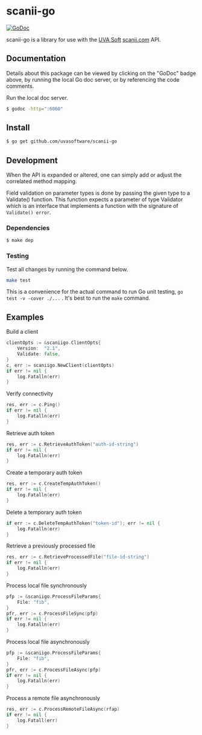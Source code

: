 # scanii-go

[![GoDoc](https://godoc.org/github.com/uvasoftware/scanii-go?status.svg)](https://godoc.org/github.com/uvasoftware/scanii-go)

scanii-go is a library for use with the [UVA Soft](http://www.uvasoftware.com/) [scanii.com](http://www.scanii.com) API.

## Documentation

Details about this package can be viewed by clicking on the "GoDoc" badge above, by running the local Go doc server, or by referencing the code comments.

Run the local doc server.
```sh
$ godoc -http=":6060"
```

## Install

```sh
$ go get github.com/uvasoftware/scanii-go
```

## Development

When the API is expanded or altered, one can simply add or adjust the correlated method mapping.

Field validation on parameter types is done by passing the given type to a Validate() function.  This function expects a parameter of type Validator which is an interface that implements a function with the signature of `Validate() error`.  

### Dependencies

```sh
$ make dep
```

### Testing

Test all changes by running the command below.  

```sh
make test
```

This is a convenience for the actual command to run Go unit testing, `go test -v -cover ./...` .  It's best to run the `make` command.

## Examples

Build a client

```Go
clientOpts := &scaniigo.ClientOpts{
	Version:  "2.1",
	Validate: false,
}
c, err := scaniigo.NewClient(clientOpts)
if err != nil {
	log.Fatalln(err)
}
```

Verify connectivity

```Go
res, err := c.Ping()
if err != nil {
	log.Fatalln(err)
}
```

Retrieve auth token

```Go
res, err := c.RetrieveAuthToken("auth-id-string")
if err != nil {
	log.Fatalln(err)
}
```

Create a temporary auth token

```Go
res, err := c.CreateTempAuthToken()
if err != nil {
	log.Fatalln(err)
}
```

Delete a temporary auth token

```Go
if err := c.DeleteTempAuthToken("token-id"); err != nil {
	log.Fatalln(err)
}
```

Retrieve a previously processed file

```Go
res, err := c.RetrieveProcessedFile("file-id-string")
if err != nil {
	log.Fatalln(err)
}
```

Process local file synchronously

```Go
pfp := &scaniigo.ProcessFileParams{
	File: "fib",
}
pfr, err := c.ProcessFileSync(pfp)
if err != nil {
	log.Fatalln(err)
}
```

Process local file asynchronously

```Go
pfp := &scaniigo.ProcessFileParams{
	File: "fib",
}
pfr, err := c.ProcessFileAsync(pfp)
if err != nil {
	log.Fatalln(err)
}
```

Process a remote file asynchronously

```Go
res, err := c.ProcessRemoteFileAsync(rfap)
if err != nil {
	log.Fatall(err)
}
```
